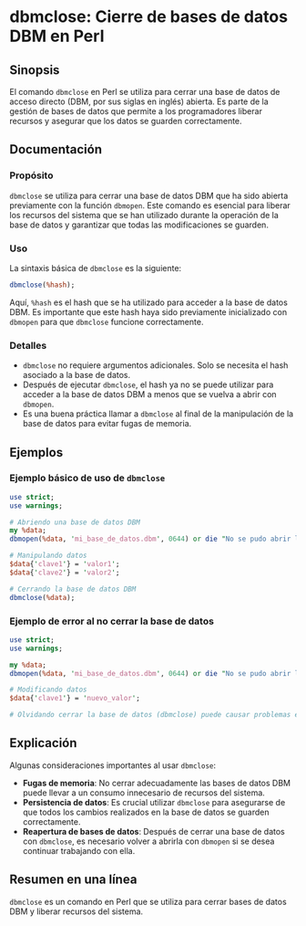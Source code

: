 <!--
Meta Description: # dbmclose: Cierre de bases de datos DBM en Perl ## Sinopsis El comando `dbmclose` en Perl se utiliza para cerrar una base de datos de acceso directo ...
Meta Keywords: datos, dbmclose, base, dbm, que
-->

# dbmclose: Cierre de bases de datos DBM en Perl

## Sinopsis
El comando `dbmclose` en Perl se utiliza para cerrar una base de datos de acceso directo (DBM, por sus siglas en inglés) abierta. Es parte de la gestión de bases de datos que permite a los programadores liberar recursos y asegurar que los datos se guarden correctamente.

## Documentación
### Propósito
`dbmclose` se utiliza para cerrar una base de datos DBM que ha sido abierta previamente con la función `dbmopen`. Este comando es esencial para liberar los recursos del sistema que se han utilizado durante la operación de la base de datos y garantizar que todas las modificaciones se guarden.

### Uso
La sintaxis básica de `dbmclose` es la siguiente:

```perl
dbmclose(%hash);
```

Aquí, `%hash` es el hash que se ha utilizado para acceder a la base de datos DBM. Es importante que este hash haya sido previamente inicializado con `dbmopen` para que `dbmclose` funcione correctamente.

### Detalles
- `dbmclose` no requiere argumentos adicionales. Solo se necesita el hash asociado a la base de datos.
- Después de ejecutar `dbmclose`, el hash ya no se puede utilizar para acceder a la base de datos DBM a menos que se vuelva a abrir con `dbmopen`.
- Es una buena práctica llamar a `dbmclose` al final de la manipulación de la base de datos para evitar fugas de memoria.

## Ejemplos
### Ejemplo básico de uso de `dbmclose`
```perl
use strict;
use warnings;

# Abriendo una base de datos DBM
my %data;
dbmopen(%data, 'mi_base_de_datos.dbm', 0644) or die "No se pudo abrir la base de datos: $!";

# Manipulando datos
$data{'clave1'} = 'valor1';
$data{'clave2'} = 'valor2';

# Cerrando la base de datos DBM
dbmclose(%data);
```

### Ejemplo de error al no cerrar la base de datos
```perl
use strict;
use warnings;

my %data;
dbmopen(%data, 'mi_base_de_datos.dbm', 0644) or die "No se pudo abrir la base de datos: $!";

# Modificando datos
$data{'clave1'} = 'nuevo_valor';

# Olvidando cerrar la base de datos (dbmclose) puede causar problemas en el futuro
```

## Explicación
Algunas consideraciones importantes al usar `dbmclose`:
- **Fugas de memoria**: No cerrar adecuadamente las bases de datos DBM puede llevar a un consumo innecesario de recursos del sistema.
- **Persistencia de datos**: Es crucial utilizar `dbmclose` para asegurarse de que todos los cambios realizados en la base de datos se guarden correctamente.
- **Reapertura de bases de datos**: Después de cerrar una base de datos con `dbmclose`, es necesario volver a abrirla con `dbmopen` si se desea continuar trabajando con ella.

## Resumen en una línea
`dbmclose` es un comando en Perl que se utiliza para cerrar bases de datos DBM y liberar recursos del sistema.